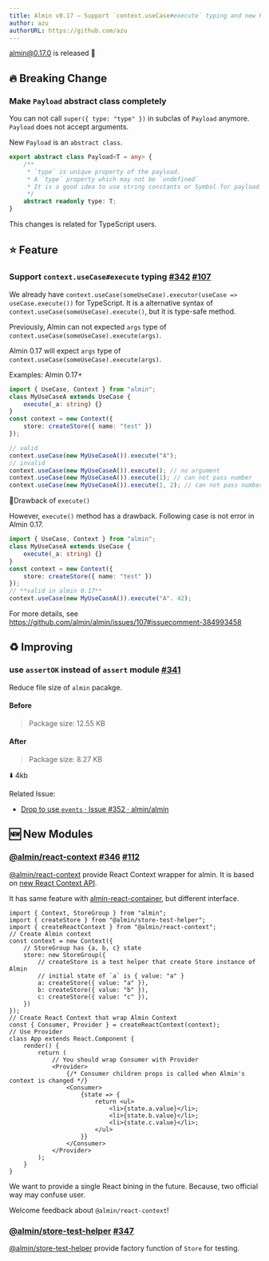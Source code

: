 ```yaml
---
title: Almin v0.17 – Support `context.useCase#execute` typing and new React Context
author: azu
authorURL: https://github.com/azu
---
```


[almin@0.17.0](https://github.com/almin/almin/releases/tag/almin%400.17.0) is released 🎉


## 🔥 Breaking Change

### Make `Payload` abstract class completely

You can not call `super({ type: "type" })` in subclas of `Payload` anymore.
`Payload` does not accept arguments.

New `Payload` is an `abstract class`.

```ts
export abstract class Payload<T = any> {
    /**
     * `type` is unique property of the payload.
     * A `type` property which may not be `undefined`
     * It is a good idea to use string constants or Symbol for payload types.
     */
    abstract readonly type: T;
}
```

This changes is related for TypeScript users.

## ⭐ Feature

### Support `context.useCase#execute` typing [#342](https://github.com/almin/almin/issues/342) [#107](https://github.com/almin/almin/issues/107)

We already have `context.useCase(someUseCase).executor(useCase => useCase.execute())` for TypeScript.
It is a alternative syntax of `context.useCase(someUseCase).execute()`, but it is type-safe method.

Previously, Almin can not expected `args` type of `context.useCase(someUseCase).execute(args)`.

Almin 0.17 will expect `args` type of `context.useCase(someUseCase).execute(args)`.

Examples: Almin 0.17+

```ts
import { UseCase, Context } from "almin";
class MyUseCaseA extends UseCase {
    execute(_a: string) {}
}
const context = new Context({
    store: createStore({ name: "test" })
});

// valid
context.useCase(new MyUseCaseA()).execute("A");
// invalid
context.useCase(new MyUseCaseA()).execute(); // no argument
context.useCase(new MyUseCaseA()).execute(1); // can not pass number
context.useCase(new MyUseCaseA()).execute(1, 2); // can not pass number
```

📝Drawback of `execute()`

However, `execute()` method has a drawback.
Following case is not error in Almin 0.17.

```ts
import { UseCase, Context } from "almin";
class MyUseCaseA extends UseCase {
    execute(_a: string) {}
}
const context = new Context({
    store: createStore({ name: "test" })
});
// **valid in almin 0.17**
context.useCase(new MyUseCaseA()).execute("A". 42);
```

For more details, see https://github.com/almin/almin/issues/107#issuecomment-384993458

## ♻ Improving

###  use `assertOK` instead of `assert` module [#341](https://github.com/almin/almin/issues/341)

Reduce file size of `almin` pacakge.

#### Before

> Package size: 12.55 KB

#### After

> Package size: 8.27 KB

⬇️ 4kb


Related Issue:

- [Drop to use `events` · Issue #352 · almin/almin](https://github.com/almin/almin/issues/352)

## 🆕 New Modules

### [@almin/react-context](https://github.com/almin/almin/tree/master/packages/%40almin/react-context) [#346](https://github.com/almin/almin/issues/346) [#112](https://github.com/almin/almin/issues/112)

[@almin/react-context](https://github.com/almin/almin/tree/master/packages/%40almin/react-context) provide React Context wrapper for almin.
It is based on [new React Context API](https://reactjs.org/docs/context.html).

It has same feature with [almin-react-container](https://github.com/almin/almin/tree/master/packages/almin-react-container), but different interface.

```tsx
import { Context, StoreGroup } from "almin";
import { createStore } from "@almin/store-test-helper";
import { createReactContext } from "@almin/react-context";
// Create Almin context
const context = new Context({
    // StoreGroup has {a, b, c} state
    store: new StoreGroup({
        // createStore is a test helper that create Store instance of Almin
        // initial state of `a` is { value: "a" }
        a: createStore({ value: "a" }),
        b: createStore({ value: "b" }),
        c: createStore({ value: "c" }),
    })
});
// Create React Context that wrap Almin Context
const { Consumer, Provider } = createReactContext(context);
// Use Provider
class App extends React.Component {
    render() {
        return (
            // You should wrap Consumer with Provider
            <Provider>
                {/* Consumer children props is called when Almin's context is changed */}
                <Consumer>
                    {state => {
                        return <ul>
                            <li>{state.a.value}</li>;
                            <li>{state.b.value}</li>;
                            <li>{state.c.value}</li>;
                        </ul>
                    }}
                </Consumer>
            </Provider>
        );
    }
}
```

We want to provide a single React bining in the future.
Because, two official way may confuse user.

Welcome feedback about `@almin/react-context`!

###  [@almin/store-test-helper](https://github.com/almin/almin/tree/master/packages/%40almin/store-test-helper) [#347](https://github.com/almin/almin/issues/347)

[@almin/store-test-helper](https://github.com/almin/almin/tree/master/packages/%40almin/store-test-helper) provide factory function of `Store` for testing.

